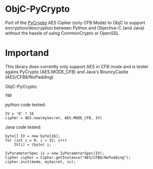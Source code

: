 ObjC-PyCrypto
=============

Port of the [PyCrypto](http://www.pycrypto.org/ "PyCrypto") AES Cipher (only CFB Mode) to ObjC to support encryption/descryption between Python and Objective-C (and Java) without the hassle of using CommonCrypto or OpenSSL


Importand
=============

This library does currently only support AES in CFB mode and is testet agains PyCrypto (AES.MODE_CFB) and Java's BouncyCastle (AES/CFB8/NoPadding)


ObjC-PyCrypto:

    TBD

python code tested:

    IV = '0' * 16
    cipher = AES.new(mySecret, AES.MODE_CFB, IV)


Java code tested:

    byte[] IV = new byte[16];
    for (int i = 0; i < IV; i++)
        IV[i] = (byte) i;

    IvParameterSpec iv = new IvParameterSpec(IV);
    Cipher cipher = Cipher.getInstance("AES/CFB8/NoPadding");
    cipher.init(mode, mySecret, iv);